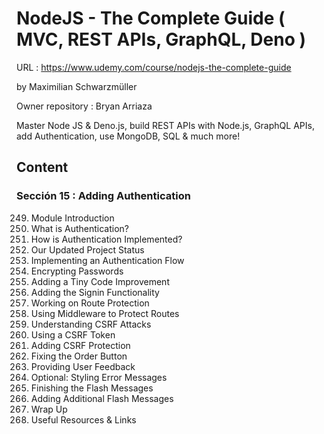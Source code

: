 # NodeJS - The Complete Guide ( MVC, REST APIs, GraphQL, Deno )

URL : https://www.udemy.com/course/nodejs-the-complete-guide

by Maximilian Schwarzmüller

Owner repository : Bryan Arriaza

Master Node JS & Deno.js, build REST APIs with Node.js, GraphQL APIs, add Authentication, use MongoDB, SQL & much more!

## Content

### Sección 15 : Adding Authentication

249. Module Introduction
250. What is Authentication?
251. How is Authentication Implemented?
252. Our Updated Project Status
253. Implementing an Authentication Flow
254. Encrypting Passwords
255. Adding a Tiny Code Improvement
256. Adding the Signin Functionality
257. Working on Route Protection
258. Using Middleware to Protect Routes
259. Understanding CSRF Attacks
260. Using a CSRF Token
261. Adding CSRF Protection
262. Fixing the Order Button
263. Providing User Feedback
264. Optional: Styling Error Messages
265. Finishing the Flash Messages
266. Adding Additional Flash Messages
267. Wrap Up
268. Useful Resources & Links
